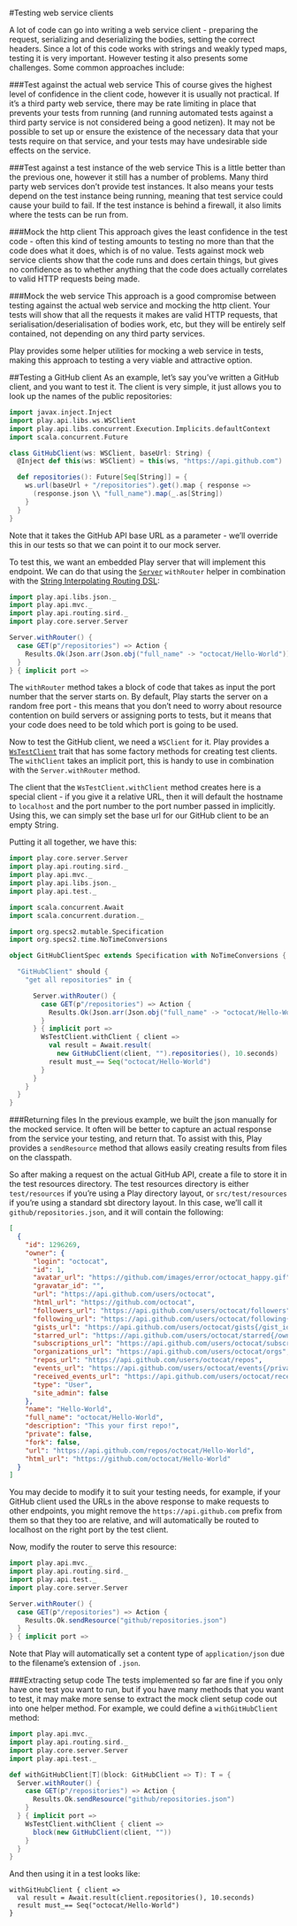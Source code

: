 #Testing web service clients

A lot of code can go into writing a web service client - preparing the request, serializing and deserializing the bodies, setting the correct headers. Since a lot of this code works with strings and weakly typed maps, testing it is very important. However testing it also presents some challenges. Some common approaches include:

###Test against the actual web service
This of course gives the highest level of confidence in the client code, however it is usually not practical. If it’s a third party web service, there may be rate limiting in place that prevents your tests from running (and running automated tests against a third party service is not considered being a good netizen). It may not be possible to set up or ensure the existence of the necessary data that your tests require on that service, and your tests may have undesirable side effects on the service.

###Test against a test instance of the web service
This is a little better than the previous one, however it still has a number of problems. Many third party web services don’t provide test instances. It also means your tests depend on the test instance being running, meaning that test service could cause your build to fail. If the test instance is behind a firewall, it also limits where the tests can be run from.

###Mock the http client
This approach gives the least confidence in the test code - often this kind of testing amounts to testing no more than that the code does what it does, which is of no value. Tests against mock web service clients show that the code runs and does certain things, but gives no confidence as to whether anything that the code does actually correlates to valid HTTP requests being made.

###Mock the web service
This approach is a good compromise between testing against the actual web service and mocking the http client. Your tests will show that all the requests it makes are valid HTTP requests, that serialisation/deserialisation of bodies work, etc, but they will be entirely self contained, not depending on any third party services.

Play provides some helper utilities for mocking a web service in tests, making this approach to testing a very viable and attractive option.


##Testing a GitHub client
As an example, let’s say you’ve written a GitHub client, and you want to test it. The client is very simple, it just allows you to look up the names of the public repositories:

```scala
import javax.inject.Inject
import play.api.libs.ws.WSClient
import play.api.libs.concurrent.Execution.Implicits.defaultContext
import scala.concurrent.Future

class GitHubClient(ws: WSClient, baseUrl: String) {
  @Inject def this(ws: WSClient) = this(ws, "https://api.github.com")

  def repositories(): Future[Seq[String]] = {
    ws.url(baseUrl + "/repositories").get().map { response =>
      (response.json \\ "full_name").map(_.as[String])
    }
  }
}
```

Note that it takes the GitHub API base URL as a parameter - we’ll override this in our tests so that we can point it to our mock server.

To test this, we want an embedded Play server that will implement this endpoint. We can do that using the [`Server`](https://playframework.com/documentation/2.4.x/api/scala/play/core/server/Server.html) `withRouter` helper in combination with the [String Interpolating Routing DSL](https://playframework.com/documentation/2.4.x/ScalaSirdRouter):

```scala
import play.api.libs.json._
import play.api.mvc._
import play.api.routing.sird._
import play.core.server.Server

Server.withRouter() {
  case GET(p"/repositories") => Action {
    Results.Ok(Json.arr(Json.obj("full_name" -> "octocat/Hello-World")))
  }
} { implicit port =>
```

The `withRouter` method takes a block of code that takes as input the port number that the server starts on. By default, Play starts the server on a random free port - this means that you don’t need to worry about resource contention on build servers or assigning ports to tests, but it means that your code does need to be told which port is going to be used.

Now to test the GitHub client, we need a `WSClient` for it. Play provides a [`WsTestClient`](https://playframework.com/documentation/2.4.x/api/scala/play/api/test/WsTestClient$.html) trait that has some factory methods for creating test clients. The `withClient` takes an implicit port, this is handy to use in combination with the `Server.withRouter` method.

The client that the `WsTestClient.withClient` method creates here is a special client - if you give it a relative URL, then it will default the hostname to `localhost` and the port number to the port number passed in implicitly. Using this, we can simply set the base url for our GitHub client to be an empty String.

Putting it all together, we have this:

```scala
import play.core.server.Server
import play.api.routing.sird._
import play.api.mvc._
import play.api.libs.json._
import play.api.test._

import scala.concurrent.Await
import scala.concurrent.duration._

import org.specs2.mutable.Specification
import org.specs2.time.NoTimeConversions

object GitHubClientSpec extends Specification with NoTimeConversions {

  "GitHubClient" should {
    "get all repositories" in {

      Server.withRouter() {
        case GET(p"/repositories") => Action {
          Results.Ok(Json.arr(Json.obj("full_name" -> "octocat/Hello-World")))
        }
      } { implicit port =>
        WsTestClient.withClient { client =>
          val result = Await.result(
            new GitHubClient(client, "").repositories(), 10.seconds)
          result must_== Seq("octocat/Hello-World")
        }
      }
    }
  }
}
```

###Returning files
In the previous example, we built the json manually for the mocked service. It often will be better to capture an actual response from the service your testing, and return that. To assist with this, Play provides a `sendResource` method that allows easily creating results from files on the classpath.

So after making a request on the actual GitHub API, create a file to store it in the test resources directory. The test resources directory is either `test/resources` if you’re using a Play directory layout, or `src/test/resources` if you’re using a standard sbt directory layout. In this case, we’ll call it `github/repositories.json`, and it will contain the following:

```json
[
  {
    "id": 1296269,
    "owner": {
      "login": "octocat",
      "id": 1,
      "avatar_url": "https://github.com/images/error/octocat_happy.gif",
      "gravatar_id": "",
      "url": "https://api.github.com/users/octocat",
      "html_url": "https://github.com/octocat",
      "followers_url": "https://api.github.com/users/octocat/followers",
      "following_url": "https://api.github.com/users/octocat/following{/other_user}",
      "gists_url": "https://api.github.com/users/octocat/gists{/gist_id}",
      "starred_url": "https://api.github.com/users/octocat/starred{/owner}{/repo}",
      "subscriptions_url": "https://api.github.com/users/octocat/subscriptions",
      "organizations_url": "https://api.github.com/users/octocat/orgs",
      "repos_url": "https://api.github.com/users/octocat/repos",
      "events_url": "https://api.github.com/users/octocat/events{/privacy}",
      "received_events_url": "https://api.github.com/users/octocat/received_events",
      "type": "User",
      "site_admin": false
    },
    "name": "Hello-World",
    "full_name": "octocat/Hello-World",
    "description": "This your first repo!",
    "private": false,
    "fork": false,
    "url": "https://api.github.com/repos/octocat/Hello-World",
    "html_url": "https://github.com/octocat/Hello-World"
  }
]
```

You may decide to modify it to suit your testing needs, for example, if your GitHub client used the URLs in the above response to make requests to other endpoints, you might remove the `https://api.github.com` prefix from them so that they too are relative, and will automatically be routed to localhost on the right port by the test client.

Now, modify the router to serve this resource:

```scala
import play.api.mvc._
import play.api.routing.sird._
import play.api.test._
import play.core.server.Server

Server.withRouter() {
  case GET(p"/repositories") => Action {
    Results.Ok.sendResource("github/repositories.json")
  }
} { implicit port =>
```

Note that Play will automatically set a content type of `application/json` due to the filename’s extension of `.json`.

###Extracting setup code
The tests implemented so far are fine if you only have one test you want to run, but if you have many methods that you want to test, it may make more sense to extract the mock client setup code out into one helper method. For example, we could define a `withGitHubClient` method:

```scala
import play.api.mvc._
import play.api.routing.sird._
import play.core.server.Server
import play.api.test._

def withGitHubClient[T](block: GitHubClient => T): T = {
  Server.withRouter() {
    case GET(p"/repositories") => Action {
      Results.Ok.sendResource("github/repositories.json")
    }
  } { implicit port =>
    WsTestClient.withClient { client =>
      block(new GitHubClient(client, ""))
    }
  }
}
```

And then using it in a test looks like:

```
withGitHubClient { client =>
  val result = Await.result(client.repositories(), 10.seconds)
  result must_== Seq("octocat/Hello-World")
}
```